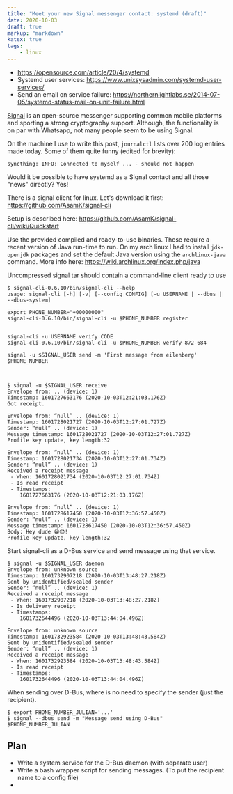```yaml
---
title: "Meet your new Signal messenger contact: systemd (draft)"
date: 2020-10-03
draft: true
markup: "markdown"
katex: true
tags:
    - linux
---
```


* https://opensource.com/article/20/4/systemd
* Systemd user services: https://www.unixsysadmin.com/systemd-user-services/
* Send an email on service failure: https://northernlightlabs.se/2014-07-05/systemd-status-mail-on-unit-failure.html

[Signal](https://signal.org/en/) is an open-source messenger supporting common mobile platforms and 
sporting a strong cryptography support. Although, the functionality is on par with Whatsapp, not many people seem 
to be using Signal.  

On the machine I use to write this post, `journalctl` lists over 200 log entries made today. Some of them quite funny 
(edited for brevity):

    syncthing: INFO: Connected to myself ... - should not happen

Would it be possible to have systemd as a Signal contact and all those "news" directly? Yes!  

There is a signal client for linux. Let's download it first: https://github.com/AsamK/signal-cli

Setup is described here: https://github.com/AsamK/signal-cli/wiki/Quickstart

Use the provided compiled and ready-to-use binaries. These require a recent version of Java run-time to run.
On my arch linux I had to install `jdk-openjdk` packages and set the default Java version using the `archlinux-java` 
command. More info here: https://wiki.archlinux.org/index.php/java

Uncompressed signal tar should contain a command-line client ready to use

    $ signal-cli-0.6.10/bin/signal-cli --help 
    usage: signal-cli [-h] [-v] [--config CONFIG] [-u USERNAME | --dbus | --dbus-system]

    export PHONE_NUMBER="+00000000"
    signal-cli-0.6.10/bin/signal-cli -u $PHONE_NUMBER register
 

    signal-cli -u USERNAME verify CODE
    signal-cli-0.6.10/bin/signal-cli -u $PHONE_NUMBER verify 872-684

    signal -u $SIGNAL_USER send -m 'First message from eilenberg' $PHONE_NUMBER



    $ signal -u $SIGNAL_USER receive 
    Envelope from: .. (device: 1)
    Timestamp: 1601727663176 (2020-10-03T12:21:03.176Z)
    Got receipt.
    
    Envelope from: “null” .. (device: 1)
    Timestamp: 1601728021727 (2020-10-03T12:27:01.727Z)
    Sender: “null” .. (device: 1)
    Message timestamp: 1601728021727 (2020-10-03T12:27:01.727Z)
    Profile key update, key length:32
    
    Envelope from: “null” .. (device: 1)
    Timestamp: 1601728021734 (2020-10-03T12:27:01.734Z)
    Sender: “null” .. (device: 1)
    Received a receipt message
     - When: 1601728021734 (2020-10-03T12:27:01.734Z)
     - Is read receipt
     - Timestamps:
        1601727663176 (2020-10-03T12:21:03.176Z)
    
    Envelope from: “null” .. (device: 1)
    Timestamp: 1601728617450 (2020-10-03T12:36:57.450Z)
    Sender: “null” .. (device: 1)
    Message timestamp: 1601728617450 (2020-10-03T12:36:57.450Z)
    Body: Hey dude 😁😎!
    Profile key update, key length:32

Start signal-cli as a D-Bus service and send message using that service.

    $ signal -u $SIGNAL_USER daemon 
    Envelope from: unknown source
    Timestamp: 1601732907218 (2020-10-03T13:48:27.218Z)
    Sent by unidentified/sealed sender
    Sender: “null” .. (device: 1)
    Received a receipt message
     - When: 1601732907218 (2020-10-03T13:48:27.218Z)
     - Is delivery receipt
     - Timestamps:
        1601732644496 (2020-10-03T13:44:04.496Z)
    
    Envelope from: unknown source
    Timestamp: 1601732923584 (2020-10-03T13:48:43.584Z)
    Sent by unidentified/sealed sender
    Sender: “null” .. (device: 1)
    Received a receipt message
     - When: 1601732923584 (2020-10-03T13:48:43.584Z)
     - Is read receipt
     - Timestamps:
        1601732644496 (2020-10-03T13:44:04.496Z)

When sending over D-Bus, where is no need to specify the sender (just the recipient).

    $ export PHONE_NUMBER_JULIAN='...'
    $ signal --dbus send -m "Message send using D-Bus" $PHONE_NUMBER_JULIAN


## Plan

* Write a system service for the D-Bus daemon (with separate user)
* Write a bash wrapper script for sending messages. (To put the recipient name to a config file)
* 


